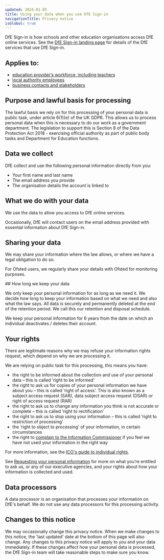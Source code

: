 ```yaml
---
updated: 2024-01-05
title: Using your data when you use DfE Sign-in
navigationTitle: Privacy notice
isGlobal: true
---
```


DfE Sign-in is how schools and other education organisations access DfE online services. See the [DfE Sign-in landing page](https://services.signin.education.gov.uk/) for details of the DfE services that use DfE Sign-in.

## Applies to:

- [education provider’s workforce, including teachers](https://www.gov.uk/government/publications/privacy-information-education-providers-workforce-including-teachers)
- [local authority employees](https://www.gov.uk/government/publications/privacy-information-local-authority-employees)
- [business contacts and stakeholders](https://www.gov.uk/government/publications/privacy-information-business-contacts-and-stakeholders)

## Purpose and lawful basis for processing

The lawful basis we rely on for this processing of your personal data is public task, under article 6(1)(e) of the UK GDPR. This allows us to process personal data when this is necessary to do our work as a government department. The legislation to support this is Section 8 of the Data Protection Act 2018 - exercising official authority as part of public body tasks and Department for Education functions.

## Data we collect

DfE collect and use the following personal information directly from you:

- Your first name and last name
- The email address you provide
- The organisation details the account is linked to

## What we do with your data

We use the data to allow you access to DfE online services.

Occasionally, DfE will contact users on the email address provided with essential information about DfE Sign-in.

## Sharing your data

We may share your information where the law allows, or where we have a legal obligation to do so.

For Ofsted users, we regularly share your details with Ofsted for monitoring purposes.

## How long we keep your data

We only keep your personal information for as long as we need it. We decide how long to keep your information based on what we need and also what the law says. All data is securely and permanently deleted at the end of the retention period. We call this our retention and disposal schedule.

We keep your personal information for 6 years from the date on which an individual deactivates / deletes their account.

## Your rights

There are legitimate reasons why we may refuse your information rights request, which depend on why we are processing it.

We are relying on public task for this processing, this means you have:

- the right to be informed about the collection and use of your personal data – this is called ‘right to be informed’
- the right to ask us for copies of your personal information we have about you – this is called ‘right of access’. This is also known as a subject access request (SAR), data subject access request (DSAR) or right of access request (RAR)
- the right to ask us to change any information you think is not accurate or complete – this is called ‘right to rectification’
- the right to ask us to stop using your information – this is called ‘right to restriction of processing’
- the ‘right to object to processing’ of your information, in certain circumstances
- the right to [complain to the Information Commissioner](https://www.gov.uk/government/publications/requesting-your-personal-information/requesting-your-personal-information#how-to-contact-us-and-how-to-make-a-complaint) if you feel we have not used your information in the right way

For more information, see the [ICO's guide to individual rights](https://ico.org.uk/for-organisations/guide-to-data-protection/guide-to-the-general-data-protection-regulation-gdpr/individual-rights/).

See [Requesting your personal information](https://www.gov.uk/government/publications/requesting-your-personal-information/requesting-your-personal-information#your-rights) for more on what you’re entitled to ask us, or any of our executive agencies, and your rights about how your information is collected and used.

## Data processors

A data processor is an organisation that processes your information on DfE's behalf. We do not use any data processors for this processing activity.

## Changes to this notice

We may occasionally change this privacy notice. When we make changes to this notice, the 'last updated' date at the bottom of this page will also change. Any changes to this privacy notice will apply to you and your data immediately. If these changes affect how your personal data is processed, the DfE Sign-in team will take reasonable steps to make sure you know.
